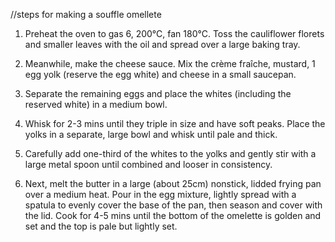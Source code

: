 //steps for making a souffle omellete

1. Preheat the oven to gas 6, 200°C, fan 180°C. Toss the cauliflower florets and smaller leaves with the oil and spread over a large baking tray. 

2. Meanwhile, make the cheese sauce. Mix the crème fraîche, mustard, 1 egg yolk (reserve the egg white) and cheese in a small saucepan.

3. Separate the remaining eggs and place the whites (including the reserved white) in a medium bowl.

4. Whisk for 2-3 mins until they triple in size and have soft peaks. Place the yolks in a separate, large bowl and whisk until pale and thick.

5. Carefully add one-third of the whites to the yolks and gently stir with a large metal spoon until combined and looser in consistency.

6. Next, melt the butter in a large (about 25cm) nonstick, lidded frying pan over a medium heat. Pour in the egg mixture, lightly spread with a spatula to evenly cover the base of the pan, then season and cover with the lid. Cook for 4-5 mins until the bottom of the omelette is golden and set and the top is pale but lightly set.